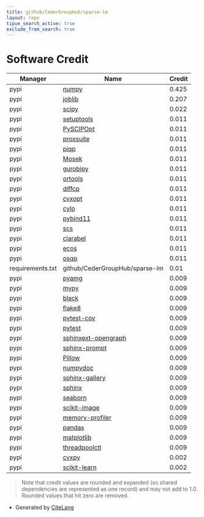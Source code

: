 ```yaml
---
title: github/CederGroupHub/sparse-lm
layout: repo
tipue_search_active: true
exclude_from_search: true
---
```

# Software Credit

|Manager|Name|Credit|
|-------|----|------|
|pypi|[numpy](https://www.numpy.org)|0.425|
|pypi|[joblib](https://joblib.readthedocs.io)|0.207|
|pypi|[scipy](https://www.scipy.org)|0.022|
|pypi|[setuptools](https://github.com/pypa/setuptools)|0.011|
|pypi|[PySCIPOpt](https://pypi.org/project/PySCIPOpt)|0.011|
|pypi|[proxsuite](https://pypi.org/project/proxsuite)|0.011|
|pypi|[piqp](https://pypi.org/project/piqp)|0.011|
|pypi|[Mosek](https://pypi.org/project/Mosek)|0.011|
|pypi|[gurobipy](https://pypi.org/project/gurobipy)|0.011|
|pypi|[ortools](https://pypi.org/project/ortools)|0.011|
|pypi|[diffcp](https://pypi.org/project/diffcp)|0.011|
|pypi|[cvxopt](https://pypi.org/project/cvxopt)|0.011|
|pypi|[cylp](https://pypi.org/project/cylp)|0.011|
|pypi|[pybind11](https://pypi.org/project/pybind11)|0.011|
|pypi|[scs](https://pypi.org/project/scs)|0.011|
|pypi|[clarabel](https://pypi.org/project/clarabel)|0.011|
|pypi|[ecos](https://pypi.org/project/ecos)|0.011|
|pypi|[osqp](https://pypi.org/project/osqp)|0.011|
|requirements.txt|github/CederGroupHub/sparse-lm|0.01|
|pypi|[pyamg](https://pypi.org/project/pyamg)|0.009|
|pypi|[mypy](https://pypi.org/project/mypy)|0.009|
|pypi|[black](https://pypi.org/project/black)|0.009|
|pypi|[flake8](https://pypi.org/project/flake8)|0.009|
|pypi|[pytest-cov](https://pypi.org/project/pytest-cov)|0.009|
|pypi|[pytest](https://pypi.org/project/pytest)|0.009|
|pypi|[sphinxext-opengraph](https://pypi.org/project/sphinxext-opengraph)|0.009|
|pypi|[sphinx-prompt](https://pypi.org/project/sphinx-prompt)|0.009|
|pypi|[Pillow](https://pypi.org/project/Pillow)|0.009|
|pypi|[numpydoc](https://pypi.org/project/numpydoc)|0.009|
|pypi|[sphinx-gallery](https://pypi.org/project/sphinx-gallery)|0.009|
|pypi|[sphinx](https://pypi.org/project/sphinx)|0.009|
|pypi|[seaborn](https://pypi.org/project/seaborn)|0.009|
|pypi|[scikit-image](https://pypi.org/project/scikit-image)|0.009|
|pypi|[memory-profiler](https://pypi.org/project/memory-profiler)|0.009|
|pypi|[pandas](https://pypi.org/project/pandas)|0.009|
|pypi|[matplotlib](https://pypi.org/project/matplotlib)|0.009|
|pypi|[threadpoolctl](https://pypi.org/project/threadpoolctl)|0.009|
|pypi|[cvxpy](https://github.com/cvxpy/cvxpy)|0.002|
|pypi|[scikit-learn](http://scikit-learn.org)|0.002|


> Note that credit values are rounded and expanded (so shared dependencies are represented as one record) and may not add to 1.0. Rounded values that hit zero are removed.


- Generated by [CiteLang](https://github.com/vsoch/citelang)
